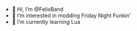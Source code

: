 - 👋 Hi, I’m @FelixBand
- 👀 I’m interested in modding Friday Night Funkin'
- 🌱 I’m currently learning Lua
